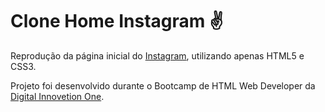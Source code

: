 # Clone Home Instagram :v: #

Reprodução da página inicial do [Instagram](https://www.instagram.com/), utilizando apenas HTML5 e CSS3. 

Projeto foi desenvolvido durante o Bootcamp de HTML Web Developer da [Digital Innovetion One](https://web.digitalinnovation.one/).